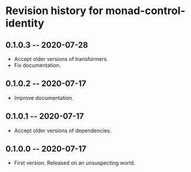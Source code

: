 # Revision history for monad-control-identity

## 0.1.0.3 -- 2020-07-28

* Accept older versions of transformers.
* Fix documentation.

## 0.1.0.2 -- 2020-07-17

* Improve documentation.

## 0.1.0.1 -- 2020-07-17

* Accept older versions of dependencies.

## 0.1.0.0 -- 2020-07-17

* First version. Released on an unsuspecting world.
